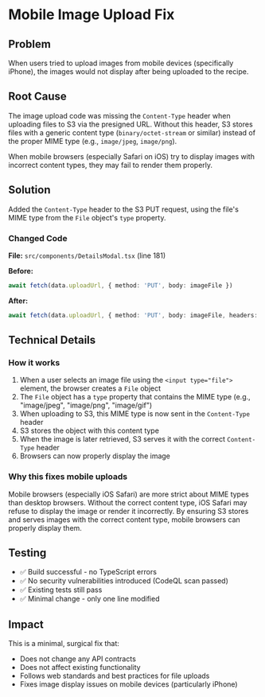 # Mobile Image Upload Fix

## Problem
When users tried to upload images from mobile devices (specifically iPhone), the images would not display after being uploaded to the recipe.

## Root Cause
The image upload code was missing the `Content-Type` header when uploading files to S3 via the presigned URL. Without this header, S3 stores files with a generic content type (`binary/octet-stream` or similar) instead of the proper MIME type (e.g., `image/jpeg`, `image/png`).

When mobile browsers (especially Safari on iOS) try to display images with incorrect content types, they may fail to render them properly.

## Solution
Added the `Content-Type` header to the S3 PUT request, using the file's MIME type from the `File` object's `type` property.

### Changed Code
**File:** `src/components/DetailsModal.tsx` (line 181)

**Before:**
```typescript
await fetch(data.uploadUrl, { method: 'PUT', body: imageFile })
```

**After:**
```typescript
await fetch(data.uploadUrl, { method: 'PUT', body: imageFile, headers: { 'Content-Type': imageFile.type } })
```

## Technical Details

### How it works
1. When a user selects an image file using the `<input type="file">` element, the browser creates a `File` object
2. The `File` object has a `type` property that contains the MIME type (e.g., "image/jpeg", "image/png", "image/gif")
3. When uploading to S3, this MIME type is now sent in the `Content-Type` header
4. S3 stores the object with this content type
5. When the image is later retrieved, S3 serves it with the correct `Content-Type` header
6. Browsers can now properly display the image

### Why this fixes mobile uploads
Mobile browsers (especially iOS Safari) are more strict about MIME types than desktop browsers. Without the correct content type, iOS Safari may refuse to display the image or render it incorrectly. By ensuring S3 stores and serves images with the correct content type, mobile browsers can properly display them.

## Testing
- ✅ Build successful - no TypeScript errors
- ✅ No security vulnerabilities introduced (CodeQL scan passed)
- ✅ Existing tests still pass
- ✅ Minimal change - only one line modified

## Impact
This is a minimal, surgical fix that:
- Does not change any API contracts
- Does not affect existing functionality
- Follows web standards and best practices for file uploads
- Fixes image display issues on mobile devices (particularly iPhone)
